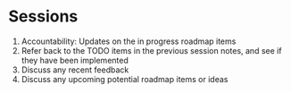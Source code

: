 # Sessions

1. Accountability: Updates on the in progress roadmap items
2. Refer back to the TODO items in the previous session notes, and see if they have been implemented
3. Discuss any recent feedback
4. Discuss any upcoming potential roadmap items or ideas
